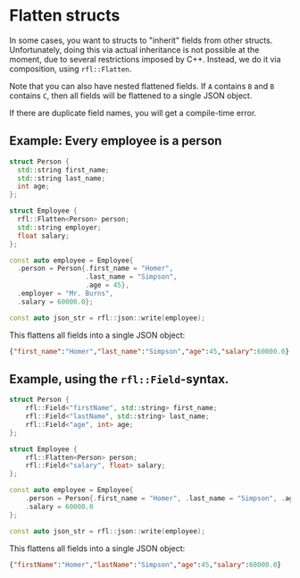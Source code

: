# Flatten structs

In some cases, you want to structs to "inherit" fields from other structs. Unfortunately, doing this
via actual inheritance is not possible at the moment, due to several restrictions imposed by C++. 
Instead, we do it via composition, using `rfl::Flatten`.

Note that you can also have nested flattened fields. If `A` contains `B` and `B` contains `C`, then
all fields will be flattened to a single JSON object.

If there are duplicate field names, you will get a compile-time error.

## Example: Every employee is a person

```cpp
struct Person {
  std::string first_name;
  std::string last_name;
  int age;
};

struct Employee {
  rfl::Flatten<Person> person;
  std::string employer;
  float salary;
};

const auto employee = Employee{
  .person = Person{.first_name = "Homer",
                   .last_name = "Simpson",
                   .age = 45},
  .employer = "Mr. Burns",
  .salary = 60000.0};

const auto json_str = rfl::json::write(employee);
```

This flattens all fields into a single JSON object:

```json
{"first_name":"Homer","last_name":"Simpson","age":45,"salary":60000.0}
```

## Example, using the `rfl::Field`-syntax.

```cpp
struct Person {
    rfl::Field<"firstName", std::string> first_name;
    rfl::Field<"lastName", std::string> last_name;
    rfl::Field<"age", int> age;
};

struct Employee {
    rfl::Flatten<Person> person;
    rfl::Field<"salary", float> salary;
};

const auto employee = Employee{
    .person = Person{.first_name = "Homer", .last_name = "Simpson", .age = 45},
    .salary = 60000.0
};

const auto json_str = rfl::json::write(employee);
```

This flattens all fields into a single JSON object:

```json
{"firstName":"Homer","lastName":"Simpson","age":45,"salary":60000.0}
```

